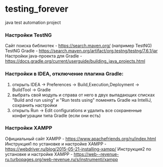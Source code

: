 # testing_forever
java test automation project
### Настройки TestNG
Сайт поиска библиотек - https://search.maven.org/ (например TestNG) </br>
TestNG Gradle - https://search.maven.org/artifact/org.testng/testng/7.6.1/jar </br>
Настройки java-проекта для Gradle - https://docs.gradle.org/current/userguide/building_java_projects.html </br>
### Настройки в IDEA, отключение плагина Gradle:
1) открыть IDEA -> Preferences -> Build,Execution,Deployment -> BuildTool -> Gradle
2) выбрать свой модуль и справа от него в двух выпадающих списках "Build and run using" и "Run tests using" поменять Gradle на IntelliJ, сохранить настройки
3) открыть Run -> Edit configurations и удалить все сохраненные конфигурации типа Gradle (если они есть)
### Настройки XAMPP
Официальный сайт XAMPP - https://www.apachefriends.org/ru/index.html 
Инструкция1  по установке и настройке XAMPP - https://webdriver.ru/blog/2015-05-21-installing-xampp/
Инструкция2 по установке и настройке XAMPP - https://web--revenue-ru.turbopages.org/web-revenue.ru/s/instrumenti/xampp
